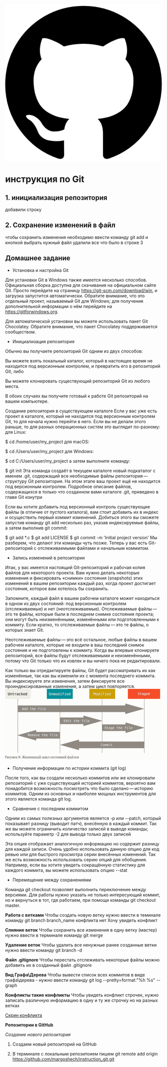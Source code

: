 ![тут должен быть логотип](logo.png)

# инструкция по Git

## 1. инициализация репозитория

добавили строку

## 2. Сохранение изменений в файл

чтобы сохранить изменения необходимо ввести команду
git add и кнопкой выбрать нужный файл
удалили все что было в строке 3

## Домашнее задание

* Установка и настройка Git

Для установки Git в Windows также имеется несколько способов. Официальная сборка доступна для скачивания на официальном сайте Git. Просто перейдите на страницу https://git-scm.com/download/win, и загрузка запустится автоматически. Обратите внимание, что это отдельный проект, называемый Git для Windows; для получения дополнительной информации о нём перейдите на https://gitforwindows.org.

Для автоматической установки вы можете использовать пакет Git Chocolatey. Обратите внимание, что пакет Chocolatey поддерживается сообществом.

* Инициализация репозитория

Обычно вы получаете репозиторий Git одним из двух способов:

Вы можете взять локальный каталог, который в настоящее время не находится под версионным контролем, и превратить его в репозиторий Git, либо

Вы можете клонировать существующий репозиторий Git из любого места.

В обоих случаях вы получите готовый к работе Git репозиторий на вашем компьютере.

Создание репозитория в существующем каталоге
Если у вас уже есть проект в каталоге, который не находится под версионным контролем Git, то для начала нужно перейти в него. Если вы не делали этого раньше, то для разных операционных систем это выглядит по-разному:
для Linux:

$ cd /home/user/my_project
для macOS:

$ cd /Users/user/my_project
для Windows:

$ cd C:/Users/user/my_project
а затем выполните команду:

$ git init
Эта команда создаёт в текущем каталоге новый подкаталог с именем .git, содержащий все необходимые файлы репозитория — структуру Git репозитория. На этом этапе ваш проект ещё не находится под версионным контролем. Подробное описание файлов, содержащихся в только что созданном вами каталоге .git, приведено в главе Git изнутри

Если вы хотите добавить под версионный контроль существующие файлы (в отличие от пустого каталога), вам стоит добавить их в индекс и осуществить первый коммит изменений. Добиться этого вы сможете запустив команду git add несколько раз, указав индексируемые файлы, а затем выполнив git commit:

$ git add *.c
$ git add LICENSE
$ git commit -m 'Initial project version'
Мы разберем, что делают эти команды чуть позже. Теперь у вас есть Git-репозиторий с отслеживаемыми файлами и начальным коммитом.
* Запись изменений в репозитории

Итак, у вас имеется настоящий Git-репозиторий и рабочая копия файлов для некоторого проекта. Вам нужно делать некоторые изменения и фиксировать «снимки» состояния (snapshots) этих изменений в вашем репозитории каждый раз, когда проект достигает состояния, которое вам хотелось бы сохранить.

Запомните, каждый файл в вашем рабочем каталоге может находиться в одном из двух состояний: под версионным контролем (отслеживаемые) и нет (неотслеживаемые). Отслеживаемые файлы — это те файлы, которые были в последнем снимке состояния проекта; они могут быть неизменёнными, изменёнными или подготовленными к коммиту. Если кратко, то отслеживаемые файлы — это те файлы, о которых знает Git.

Неотслеживаемые файлы — это всё остальное, любые файлы в вашем рабочем каталоге, которые не входили в ваш последний снимок состояния и не подготовлены к коммиту. Когда вы впервые клонируете репозиторий, все файлы будут отслеживаемыми и неизменёнными, потому что Git только что их извлек и вы ничего пока не редактировали.

Как только вы отредактируете файлы, Git будет рассматривать их как изменённые, так как вы изменили их с момента последнего коммита. Вы индексируете эти изменения, затем фиксируете все проиндексированные изменения, а затем цикл повторяется.
![Пример 1](git.png)

* Получение информации по истории коммита (git log)

После того, как вы создали несколько коммитов или же клонировали репозиторий с уже существующей историей коммитов, вероятно вам понадобится возможность посмотреть что было сделано — историю коммитов. Одним из основных и наиболее мощных инструментов для этого является команда git log.

* Сравнение с последним коммитом

Одним из самых полезных аргументов является -p или --patch, который показывает разницу (выводит патч), внесённую в каждый коммит. Так же вы можете ограничить количество записей в выводе команды; используйте параметр -2 для вывода только двух записей

Эта опция отображает аналогичную информацию но содержит разницу для каждой записи. Очень удобно использовать данную опцию для код ревью или для быстрого просмотра серии внесённых изменений. Так же есть возможность использовать серию опций для обобщения. Например, если вы хотите увидеть сокращённую статистику для каждого коммита, вы можете использовать опцию --stat

* Перемещение между сохранениями

Команда git checkout позволяет выполнить переключение между версиями. Для работы нужно указать не только интересующий коммит, но и вернуться в тот, где работаем, при помощи команды git checkout master.

**Работа с ветками**
Чтобы создать новую ветку нужно ввести в теминале команду git branch branch_name
конфликта нет
Хочу увидеть конфликт 

**Слияние веток**
Чтобы сохранить все изменения в одну ветку (мастер) нужно ввести в терминале команду git merge

**Удаление веток** 
Чтобы удалить все ненужные ранее созданные ветки нужно ввести команду git branch -d

**Файл .gitignore**
Чтобы перестать отслеживать некоторые файлы можно добавить их в созданный файл .gitignore

**Вид Графа\Дерева**
Чтобы вывести список всех коммитов в виде графа\дерева - нужно ввести команду git log --pretty=format:"%h %s" --graph

**Конфликты такие конфликты** 
Чтобы увидеть конфликт строчек, нужно записать различную информацию в одну и ту же строчку но на разных ветках

[Скрин конфликта](screenshot_12.png)

**Репозитории в GitHub**

*Создание нового репозитория*

1. Создаем новый репозиторий на GitHub

2. В терминале с локальным репозитоием пишем git remote add origin https://github.com/margoshech/instruction_git.git